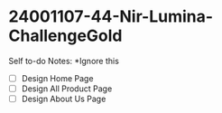 ﻿# 24001107-44-Nir-Lumina-ChallengeGold

Self to-do Notes: \*Ignore this

- [ ] Design Home Page
- [ ] Design All Product Page
- [ ] Design About Us Page
